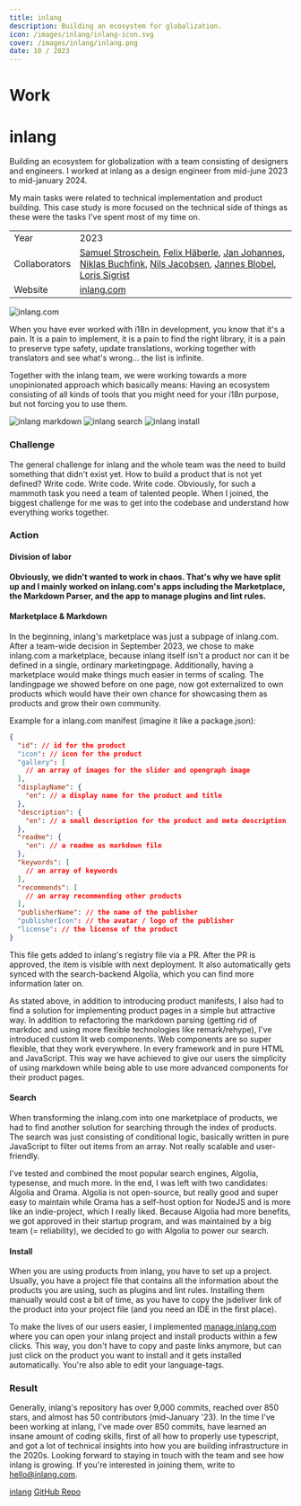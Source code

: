 ```yaml
---
title: inlang
description: Building an ecosystem for globalization.
icon: /images/inlang/inlang-icon.svg
cover: /images/inlang/inlang.png
date: 10 / 2023
---
```


<info-grid>

<div>

# Work
# inlang

</div>

<div>

Building an ecosystem for globalization with a team consisting of designers and engineers.
I worked at inlang as a design engineer from mid-june 2023 to mid-january 2024.

My main tasks were related to technical implementation and product building.
This case study is more focused on the technical side of things as these were the tasks I've spent most of my time on.

</div>

<div>

|               |                                                                                                                                                                                                                                                                                                                                                                          |
| ------------- | ------------------------------------------------------------------------------------------------------------------------------------------------------------------------------------------------------------------------------------------------------------------------------------------------------------------------------------------------------------------------ |
| Year          | 2023                                                                                                                                                                                                                                                                                                                                                                     |
| Collaborators | [Samuel Stroschein](https://github.com/samuelstroschein), [Felix Häberle](https://github.com/felixhaeberle), [Jan Johannes](https://github.com/janfjohannes), [Niklas Buchfink](https://github.com/NiklasBuchfink), [Nils Jacobsen](https://github.com/NilsJacobsen), [Jannes Blobel](https://github.com/jannesblobel), [Loris Sigrist](https://github.com/LorisSigrist) |
| Website       | [inlang.com](https://inlang.com)                                                                                                                                                                                                                                                                                                                                         |

</div>

</info-grid>

![inlang.com](/images/inlang/cover-inlang.jpg)

When you have ever worked with i18n in development, you know that it's a pain. It is a pain to implement, it is a pain to find the right
library, it is a pain to preserve type safety, update translations, working together with translators and see what's wrong… the list is infinite.

Together with the inlang team, we were working towards a more unopinionated approach which basically means: Having an ecosystem consisting of all kinds of tools that you might need for your i18n purpose, but not forcing you to use them.

<three-full-grid>

![inlang markdown](/images/inlang/inlang_markdown.webp)
![inlang search](/images/inlang/inlang_search.webp)
![inlang install](/images/inlang/inlang_install.webp)

</three-full-grid>

<process-grid>

### Challenge

The general challenge for inlang and the whole team was the need to build something that didn't exist yet. How to build a product that is not yet defined? Write code. Write code. Write code. Obviously, for such a mammoth task you need a team of talented people. When I joined, the biggest challenge for me was to get into the codebase and understand how everything works together.

<div>

### Action

</div>

<div>

#### Division of labor

**Obviously, we didn't wanted to work in chaos. That's why we have split up and I mainly worked on inlang.com's apps including the Marketplace, the Markdown Parser, and the app to manage plugins and lint rules.**

#### Marketplace & Markdown

In the beginning, inlang's marketplace was just a subpage of inlang.com. After a team-wide decision in September 2023, we chose to make inlang.com a marketplace, because inlang itself isn't a product nor can it be defined in a single, ordinary marketingpage. Additionally, having a marketplace would make things much easier in terms of scaling. The landingpage we showed before on one page, now got externalized to own products which would have their own chance for showcasing them as products and grow their own community.

Example for a inlang.com manifest (imagine it like a package.json):

```json
{
  "id": // id for the product
  "icon": // icon for the product
  "gallery": [
    // an array of images for the slider and opengraph image
  ],
  "displayName": {
    "en": // a display name for the product and title
  },
  "description": {
    "en": // a small description for the product and meta description
  },
  "readme": {
    "en": // a readme as markdown file
  },
  "keywords": [
    // an array of keywords
  ],
  "recommends": [
    // an array recommending other products
  ],
  "publisherName": // the name of the publisher
  "publisherIcon": // the avatar / logo of the publisher
  "license": // the license of the product
}
```

This file gets added to inlang's registry file via a PR. After the PR is approved, the item is visible with next deployment. It also automatically gets synced with the search-backend Algolia, which you can find more information later on.

As stated above, in addition to introducing product manifests, I also had to find a solution for implementing product pages in a simple but attractive way. In addition to refactoring the markdown parsing (getting rid of markdoc and using more flexible technologies like remark/rehype), I've introduced custom lit web components. Web components are so super flexible, that they work everywhere. In every framework and in pure HTML and JavaScript. This way we have achieved to give our users the simplicity of using markdown while being able to use more advanced components for their product pages.

#### Search

When transforming the inlang.com into one marketplace of products, we had to find another solution for searching through the index of products. The search was just consisting of conditional logic, basically written in pure JavaScript to filter out items from an array. Not really scalable and user-friendly.

I've tested and combined the most popular search engines, Algolia, typesense, and much more. In the end, I was left with two candidates: Algolia and Orama. Algolia is not open-source, but really good and super easy to maintain while Orama has a self-host option for NodeJS and is more like an indie-project, which I really liked. Because Algolia had more benefits, we got approved in their startup program, and was maintained by a big team (= reliability), we decided to go with Algolia to power our search.

#### Install

When you are using products from inlang, you have to set up a project. Usually, you have a project file that contains all the information about the products you are using, such as plugins and lint rules. Installing them manually would cost a bit of time, as you have to copy the jsdeliver link of the product into your project file (and you need an IDE in the first place).

To make the lives of our users easier, I implemented [manage.inlang.com](https://manage.inlang.com/) where you can open your inlang project and install products within a few clicks. This way, you don't have to copy and paste links anymore, but can just click on the product you want to install and it gets installed automatically. You're also able to edit your language-tags.

</div>

### Result

Generally, inlang's repository has over 9,000 commits, reached over 850 stars, and almost has 50 contributors (mid-January '23).
In the time I've been working at inlang, I've made over 850 commits, have learned an insane amount of coding skills, first of all how to properly use typescript, and got a lot of technical insights into how you are building infrastructure in the 2020s. Looking forward to staying in touch with the team and see how inlang is growing. If you're interested in joining them, write to [hello@inlang.com](mailto:hello@inlang.com).

</process-grid>

<project-links>

[inlang](https://www.inlang.com/)
[GitHub Repo](https://github.com/inlang/monorepo)
</project-links>
